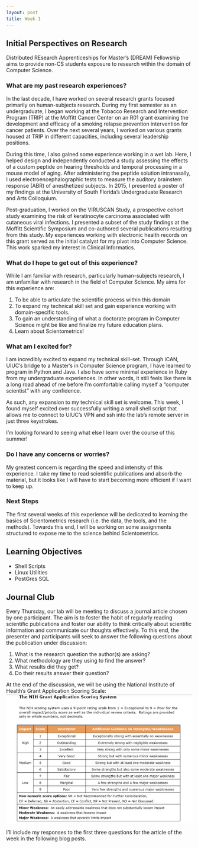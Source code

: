 ```yaml
---
layout: post
title: Week 1
---
```


## Initial Perspectives on Research

Distributed REsearch Apprenticeships for Master’s (DREAM) Fellowship aims to provide non-CS students exposure to research within the domain of Computer Science.

### What are my past research experiences?

In the last decade, I have worked on several research grants focused primarily on human-subjects research. During my first semester as an undergraduate, I began working at the Tobacco Research and Intervention Program (TRIP) at the Moffitt Cancer Center on an R01 grant examining the development and efficacy of a smoking relapse prevention intervention for cancer patients. Over the next several years, I worked on various grants housed at TRIP in different capacities, including several leadership positions.

During this time, I also gained some experience working in a wet lab. Here, I helped design and independently conducted a study assessing the effects of a custom peptide on hearing thresholds and temporal processing in a mouse model of aging. After administering the peptide solution intranasally, I used electroencephalographic tests to measure the auditory brainstem response (ABR) of anesthetized subjects. In 2015, I presented a poster of my findings at the University of South Florida’s Undergraduate Research and Arts Colloquium.

Post-graduation, I worked on the VIRUSCAN Study, a prospective cohort study examining the risk of keratinocyte carcinoma associated with cutaneous viral infections. I presented a subset of the study findings at the Moffitt Scientific Symposium and co-authored several publications resulting from this study. My experiences working with electronic health records on this grant served as the initial catalyst for my pivot into Computer Science. This work sparked my interest in Clinical Informatics.

### What do I hope to get out of this experience?

While I am familiar with research, particularly human-subjects research, I am unfamiliar with research in the field of Computer Science. My aims for this experience are:

1. To be able to articulate the scientific process within this domain
2. To expand my technical skill set and gain experience working with domain-specific tools.
3. To gain an understanding of what a doctorate program in Computer Science might be like and finalize my future education plans.
4. Learn about Scientometrics!

### What am I excited for?

I am incredibly excited to expand my technical skill-set. Through iCAN, UIUC’s bridge to a Master’s in Computer Science program, I have learned to program in Python and Java. I also have some minimal experience in Ruby from my undergraduate experiences. In other words, it still feels like there is a long road ahead of me before I’m comfortable calling myself a “computer scientist” with any confidence.

As such, any expansion to my technical skill set is welcome. This week, I found myself excited over successfully writing a small shell script that allows me to connect to UIUC’s VPN and ssh into the lab’s remote server in just three keystrokes.

I’m looking forward to seeing what else I learn over the course of this summer!

### Do I have any concerns or worries?

My greatest concern is regarding the speed and intensity of this experience. I take my time to read scientific publications and absorb the material, but it looks like I will have to start becoming more efficient if I want to keep up.

### Next Steps

The first several weeks of this experience will be dedicated to learning the basics of Scientometrics research (i.e. the data, the tools, and the methods). Towards this end, I will be working on some assignments structured to expose me to the science behind Scientometrics.

## Learning Objectives

- Shell Scripts
- Linux Utilities
- PostGres SQL

## Journal Club

Every Thursday, our lab will be meeting to discuss a journal article chosen by one participant. The aim is to foster the habit of regularly reading scientific publications and foster our ability to think critically about scientific information and communicate our thoughts effectively. To this end, the presenter and participants will seek to answer the following questions about the publication under discussion:

1. What is the research question the author(s) are asking?
2. What methodology are they using to find the answer?
3. What results did they get?
4. Do their results answer their question?

At the end of the discussion, we will be using the National Institute of Health’s Grant Application Scoring Scale: ![Rating](../images/NIHGrantAppScoring.png)

I’ll include my responses to the first three questions for the article of the week in the following blog posts.